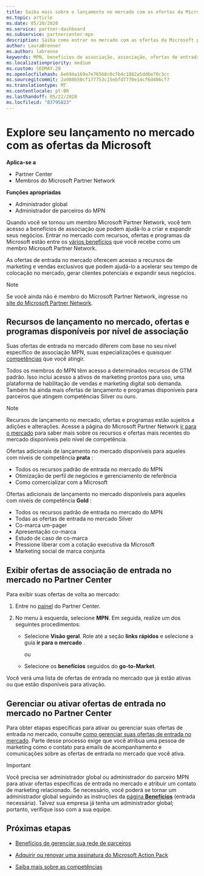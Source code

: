```yaml
---
title: Saiba mais sobre o lançamento no mercado com as ofertas da Microsoft
ms.topic: article
ms.date: 05/20/2020
ms.service: partner-dashboard
ms.subservice: partnercenter-mpn
description: Saiba como entrar no mercado com as ofertas da Microsoft pode ajudar a acelerar o tempo de colocação no mercado, gerar clientes potenciais e expandir seus negócios.
author: LauraBrenner
ms.author: labrenne
keywords: MPN, benefícios de associação, associação, ofertas de entrada no mercado, entrar no mercado com a Microsoft, ir para o mercado, associação Gold, associação Silver
ms.localizationpriority: medium
ms.custom: SEOMAY.20
ms.openlocfilehash: 6e694a169a7e76568c0c7b4c1882a5dd6e70c3cc
ms.sourcegitcommit: 2a980b50cf177753c15ebfd7770e14cf6d486cf7
ms.translationtype: MT
ms.contentlocale: pt-BR
ms.lasthandoff: 05/22/2020
ms.locfileid: "83795823"
---
```

# <a name="explore-your-go-to-market-with-microsoft-offers"></a>Explore seu lançamento no mercado com as ofertas da Microsoft

**Aplica-se a**

- Partner Center
- Membros do Microsoft Partner Network

**Funções apropriadas**

- Administrador global
- Administrador de parceiros do MPN

Quando você se tornou um membro Microsoft Partner Network, você tem acesso a benefícios de associação que podem ajudá-lo a criar e expandir seus negócios. Entrar no mercado com recursos, ofertas e programas da Microsoft estão entre os [vários benefícios](https://partner.microsoft.com/manage-your-partner-network-benefits) que você recebe como um membro Microsoft Partner Network.

As ofertas de entrada no mercado oferecem acesso a recursos de marketing e vendas exclusivos que podem ajudá-lo a acelerar seu tempo de colocação no mercado, gerar clientes potenciais e expandir seus negócios.

>[!NOTE]
>Se você ainda não é membro do Microsoft Partner Network, ingresse no [site do Microsoft Partner Network](https://partner.microsoft.com/membership).

## <a name="go-to-market-resources-offers-and-programs-available-by-membership-level"></a>Recursos de lançamento no mercado, ofertas e programas disponíveis por nível de associação

Suas ofertas de entrada no mercado diferem com base no seu nível específico de associação MPN, suas especializações e quaisquer [competências](learn-about-competencies.md) que você atingir.

Todos os membros do MPN têm acesso a determinados recursos de GTM padrão. Isso inclui acesso a ativos de marketing prontos para uso, uma plataforma de habilitação de vendas e marketing digital sob demanda. Também há ainda mais ofertas de lançamento e programas disponíveis para parceiros que atingem competências Silver ou ouro.

>[!NOTE]
>Recursos de lançamento no mercado, ofertas e programas estão sujeitos a adições e alterações. Acesse a página do Microsoft Partner Network [ir para o mercado](https://partner.microsoft.com/membership/go-to-market) para saber mais sobre os recursos e ofertas mais recentes do mercado disponíveis pelo nível de competência.

Ofertas adicionais de lançamento no mercado disponíveis para aqueles com níveis de competência **prata** :

- Todos os recursos padrão de entrada no mercado do MPN
- Otimização de perfil de negócios e gerenciamento de referência
- Como comercializar com a Microsoft

Ofertas adicionais de lançamento no mercado disponíveis para aqueles com níveis de competência **Gold** :

- Todos os recursos padrão de entrada no mercado do MPN
- Todas as ofertas de entrada no mercado Silver
- Co-marca um-pager
- Apresentação co-marca
- Estudo de caso de co-marca
- Pressione liberar com a cotação executiva da Microsoft
- Marketing social de marca conjunta

## <a name="view-go-to-market-membership-offers-in-partner-center"></a>Exibir ofertas de associação de entrada no mercado no Partner Center

Para exibir suas ofertas de volta ao mercado:

1. Entre no [painel]( https://docs.microsoft.com/partner-center/) do Partner Center.

2. No menu à esquerda, selecione **MPN**. Em seguida, realize um dos seguintes procedimentos:

    - Selecione **Visão geral**. Role até a seção **links rápidos** e selecione a guia **ir para o mercado** .

      ou

    - Selecione os **benefícios** seguidos do **go-to-Market**.

Você verá uma lista de ofertas de entrada no mercado que já estão ativas ou que estão disponíveis para ativação.

## <a name="manage-or-activate-go-to-market-offers-in-partner-center"></a>Gerenciar ou ativar ofertas de entrada no mercado no Partner Center

Para obter etapas específicas para ativar ou gerenciar suas ofertas de entrada no mercado, consulte [como gerenciar suas ofertas de entrada no mercado](manage-your-partner-network-benefits.md#manage-go-to-market-offers). Parte desse processo exige que você atribua uma pessoa de marketing como o contato para emails de acompanhamento e comunicações sobre as ofertas de entrada no mercado que você ativa.

>[!IMPORTANT]
>Você precisa ser administrador global ou administrador do parceiro MPN para ativar ofertas específicas de entrada no mercado e atribuir um contato de marketing relacionado. Se necessário, você poderá se tornar um administrador global seguindo as instruções da [página **Benefícios**](https://partnercenter.microsoft.com/pcv/partnership/benefits) (entrada necessária). Talvez sua empresa já tenha um administrador global; portanto, verifique isso com a sua equipe.

## <a name="next-steps"></a>Próximas etapas

- [Benefícios de gerenciar sua rede de parceiros](manage-your-partner-network-benefits.md)

- [Adquirir ou renovar uma assinatura do Microsoft Action Pack](mpn-get-action-pack.md)

- [Saiba mais sobre as competências](learn-about-competencies.md)
